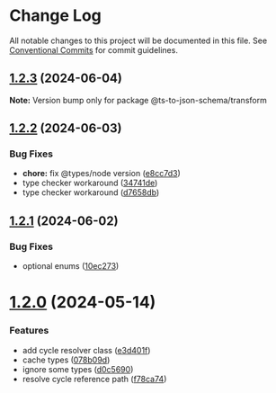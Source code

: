 # Change Log

All notable changes to this project will be documented in this file.
See [Conventional Commits](https://conventionalcommits.org) for commit guidelines.

## [1.2.3](https://github.com/pedromdev/ts-to-json-schema/compare/v1.2.2...v1.2.3) (2024-06-04)

**Note:** Version bump only for package @ts-to-json-schema/transform





## [1.2.2](https://github.com/pedromdev/ts-to-json-schema/compare/v1.2.1...v1.2.2) (2024-06-03)


### Bug Fixes

* **chore:** fix @types/node version ([e8cc7d3](https://github.com/pedromdev/ts-to-json-schema/commit/e8cc7d3e9f20c8246c1d1cbc62013f64a0e4edea))
* type checker workaround ([34741de](https://github.com/pedromdev/ts-to-json-schema/commit/34741defe1aa26df5d25d1ad5ee6c4a678dca028))
* type checker workaround ([d7658db](https://github.com/pedromdev/ts-to-json-schema/commit/d7658dbee093da7e8aac51cd93bb747cbb816768))





## [1.2.1](https://github.com/pedromdev/ts-to-json-schema/compare/v1.2.0...v1.2.1) (2024-06-02)


### Bug Fixes

* optional enums ([10ec273](https://github.com/pedromdev/ts-to-json-schema/commit/10ec27324a69d667487c321efb8505f566a057c1))





# [1.2.0](https://github.com/pedromdev/ts-to-json-schema/compare/v1.1.1...v1.2.0) (2024-05-14)


### Features

* add cycle resolver class ([e3d401f](https://github.com/pedromdev/ts-to-json-schema/commit/e3d401f6b8bd89f963f3fdd08ba890ec47ef49f0))
* cache types ([078b09d](https://github.com/pedromdev/ts-to-json-schema/commit/078b09de2676014db3397cda8fa2ccb394d55769))
* ignore some types ([d0c5690](https://github.com/pedromdev/ts-to-json-schema/commit/d0c5690afc3c69d54c1ee1874904fe7950b26cce))
* resolve cycle reference path ([f78ca74](https://github.com/pedromdev/ts-to-json-schema/commit/f78ca74f20b0a996a36d38ad2724117f57dcaf24))
